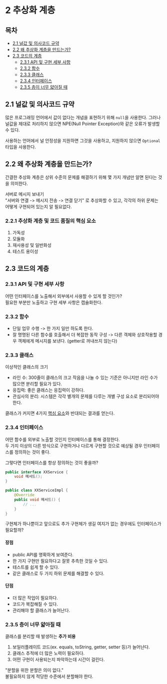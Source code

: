 # 2 추상화 계층
## 목차
- [2.1 널값 및 의사코드 규약](#21-널값-및-의사코드-규약)
- [2.2 왜 추상화 계층을 만드는가?](#22-왜-추상화-계층을-만드는가)
- [2.3 코드의 계층](#23-코드의-계층)
    - [2.3.1 API 및 구현 세부 사항](#231-api-및-구현-세부-사항)
    - [2.3.2 함수](#232-함수)
    - [2.3.3 클래스](#233-클래스)
    - [2.3.4 인터페이스](#234-인터페이스)
    - [2.3.5 층이 너무 얇아질 때](#235-층이-너무-얇아질-때)

## 2.1 널값 및 의사코드 규약
많은 프로그래밍 언어에서 값이 없다는 개념을 표현하기 위해 `null`을 사용한다.
그러나 널값을 제대로 처리하지 않으면 NPE(Null Pointer Exception)와 같은 오류가 발생할 수 있다.

사용하는 언어에서 널 안정성을 지원하면 그것을 사용하고, 지원하지 않으면 `Optional` 타입을 사용한다.

## 2.2 왜 추상화 계층을 만드는가?
간결한 추상화 계층은 상위 수준의 문제를 해결하기 위해 몇 가지 개념만 알면 된다는 것을 의미한다.

서버로 메시지 보내기<br>
"서버와 연결 -> 메시지 전송 -> 연결 닫기"
로 추상화할 수 있고, 각각의 하위 문제는 어떻게 구현되어 있는지 알 필요없다.

### 2.2.1 추상화 계층 및 코드 품질의 핵심 요소
1. 가독성
2. 모듈화
3. 재사용성 및 일반화성
4. 테스트 용이성

## 2.3 코드의 계층
### 2.3.1 API 및 구현 세부 사항
어떤 인터페이스를 노출해서 외부에서 사용할 수 있게 할 것인가?<br>
필요한 부분만 노출하고 구현 세부 사항은 캡슐화한다.

### 2.3.2 함수
- 단일 업무 수행 -> 한 가지 일만 하도록 한다.
- 잘 명명된 다른 함수를 호출해서 더 복잡한 동작 구성 -> 다른 객체와 상호작용할 경우 객체에게 메시지를 보낸다. (getter로 꺼내쓰지 않는다)

### 2.3.3 클래스
이상적인 클래스의 크기
- 라인 수: 300줄이 클래스의 크고 작음을 나눌 수 있는 기준은 아니지만 라인 수가 많으면 분리할 필요가 있다.
- 응집력: 좋은 클래스는 응집력이 강하다.
- 관심사의 분리: 시스템은 각각 별개의 문제를 다루는 개별 구성 요소로 분리되어야 한다.

클래스가 커지면 4가지 [핵심 요소](#221-추상화-계층-및-코드-품질의-핵심-요소)와 반대되는 결과를 얻는다.

### 2.3.4 인터페이스
어떤 함수를 외부로 노출할 것인지 인터페이스를 통해 결정한다.<br/>
두 가지 이상의 다른 방식으로 구현하거나 다르게 구현할 것으로 예상될 경우 인터페이스를 정의하는 것이 좋다.

그렇다면 인터페이스를 항상 정의하는 것이 좋을까?
```java
public interface XXService {
    void 메서드();
}

public class XXServiceImpl {
    @Override
    public void 메서드() {
        // ...
    }
}
```
구현체가 하나뿐이고 앞으로도 추가 구현체가 생길 여지가 없는 경우에도 인터페이스가 필요할까?

#### 장점
- public API를 명확하게 보여준다.
- 한 가지 구현만 필요하다고 잘못 추측한 것일 수 있다.
- 테스트를 쉽게 할 수 있다.
- 같은 클래스로 두 가지 하위 문제를 해결할 수 있다.

#### 단점
- 더 많은 작업이 필요하다.
- 코드가 복잡해질 수 있다.
- 관리해야 할 클래스가 늘어난다.

### 2.3.5 층이 너무 얇아질 때
클래스를 분리할 때 발생하는 **추가 비용**
1. 보일러플레이트 코드(ex. equals, toString, getter, setter 등)가 늘어난다.
2. 클래스 추적에 더 많은 노력이 필요하다.
3. 어떤 구현이 사용되는지 파악하는데 시간이 걸린다.

"분할을 위한 분할은 의미 없다."<br>
불필요하지 않게 적당한 수준에서 분할해야 한다.
